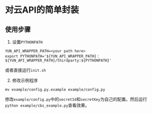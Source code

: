 # 对云API的简单封装

## 使用步骤

1. 设置`PYTHONPATH`

```shell
YUN_API_WRAPPER_PATH=<your path here>
export PYTHONPATH='${YUN_API_WRAPPER_PATH}：${YUN_API_WRAPPER_PATH}/thirdparty:${PYTHONPATH}'
```

或者直接运行`init.sh`

2. 修改示例程序

```shell
mv example/config.py.example example/config.py
```

修改`example/config.py`中的`secretId`和`secretKey`为自己的配置。然后运行`python example/cbs_example.py`查看效果。
